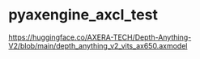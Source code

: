 # pyaxengine_axcl_test


https://huggingface.co/AXERA-TECH/Depth-Anything-V2/blob/main/depth_anything_v2_vits_ax650.axmodel

